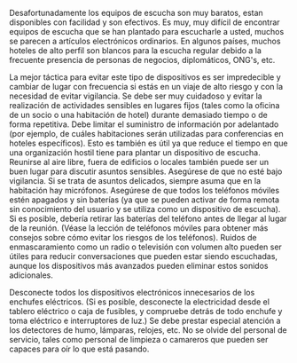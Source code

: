 [Title]: # (Espionaje)
[Difficulty]: # (Principiante)
[Order]: # (0)

Desafortunadamente los equipos de escucha son muy baratos, estan disponibles con facilidad y son efectivos. Es muy, muy difícil de encontrar equipos de escucha que se han plantado para escucharle a usted, muchos se parecen a artículos electrónicos ordinarios. En algunos países, muchos hoteles de alto perfil son blancos para la escucha regular debido a la frecuente presencia de personas de negocios, diplomáticos, ONG's, etc.

La mejor táctica para evitar este tipo de dispositivos es ser impredecible y cambiar de lugar con frecuencia si estás en un viaje de alto riesgo y con la necesidad de evitar vigilancia. Se debe ser muy cuidadoso y evitar la realización de actividades sensibles en lugares fijos (tales como la oficina de un socio o una habitación de hotel) durante demasiado tiempo o de forma repetitiva. Debe limitar el suministro de información por adelantado (por ejemplo, de cuáles habitaciones serán utilizadas para conferencias en hoteles específicos). Esto es también es útil ya que reduce el tiempo en que una organización hostil tiene para plantar un dispositivo de escucha. Reunirse al aire libre, fuera de edificios o locales también puede ser un buen lugar para discutir asuntos sensibles. Asegúrese de que no esté bajo vigilancia.
Si se trata de asuntos delicados, siempre asuma que en la habitación hay micrófonos. Asegúrese de que todos los teléfonos móviles estén apagados y sin baterías (ya que se pueden activar de forma remota sin conocimiento del usuario y se utiliza como un dispositivo de escucha). Si es posible, debería retirar las baterías del teléfono antes de llegar al lugar de la reunión. (Véase la lección de teléfonos móviles para obtener más consejos sobre cómo evitar los riesgos de los teléfonos). Ruidos de enmascaramiento como un radio o televisión con volumen alto pueden ser útiles para reducir conversaciones que pueden estar siendo escuchadas, aunque los dispositivos más avanzados pueden eliminar estos sonidos adicionales.


Desconecte todos los dispositivos electrónicos innecesarios de los enchufes eléctricos. (Si es posible, desconecte la electricidad desde el tablero eléctrico o caja de fusibles, y compruebe detrás de todo enchufe y toma eléctrico e interruptores de luz.) Se debe prestar especial atención a los detectores de humo, lámparas, relojes, etc. No se olvide del personal de servicio, tales como personal de limpieza o camareros que pueden ser capaces para oír lo que está pasando.